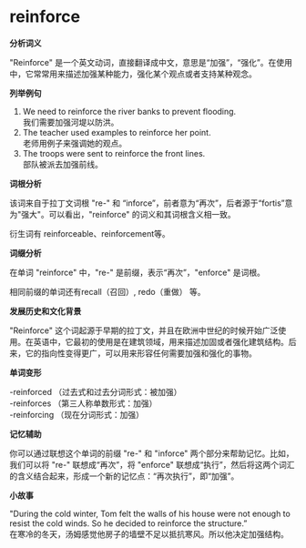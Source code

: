# reinforce

**分析词义**

  

"Reinforce" 是一个英文动词，直接翻译成中文，意思是“加强”，“强化”。在使用中，它常常用来描述加强某种能力，强化某个观点或者支持某种观念。

  

**列举例句**

  

1.  We need to reinforce the river banks to prevent flooding.  
    我们需要加强河堤以防洪。
2.  The teacher used examples to reinforce her point.  
    老师用例子来强调她的观点。
3.  The troops were sent to reinforce the front lines.  
    部队被派去加强前线。

  

**词根分析**

  

该词来自于拉丁文词根 "re-" 和 “inforce”，前者意为“再次”，后者源于“fortis”意为"强大"。可以看出，"reinforce" 的词义和其词根含义相一致。

  

衍生词有 reinforceable、reinforcement等。

  

**词缀分析**

  

在单词 "reinforce" 中，"re-" 是前缀，表示“再次”，"enforce" 是词根。

  

相同前缀的单词还有recall（召回）, redo（重做） 等。

  

**发展历史和文化背景**

  

"Reinforce" 这个词起源于早期的拉丁文，并且在欧洲中世纪的时候开始广泛使用。在英语中，它最初的使用是在建筑领域，用来描述加固或者强化建筑结构。后来，它的指向性变得更广，可以用来形容任何需要加强和强化的事物。

  

**单词变形**

  

\-reinforced （过去式和过去分词形式：被加强）  
\-reinforces （第三人称单数形式：加强）  
\-reinforcing （现在分词形式：加强）

  

**记忆辅助**

  

你可以通过联想这个单词的前缀 "re-" 和 "inforce" 两个部分来帮助记忆。比如，我们可以将 "re-" 联想成“再次”，将 "enforce" 联想成“执行”，然后将这两个词汇的含义结合起来，形成一个新的记忆点：“再次执行”，即“加强”。

  

**小故事**

  

"During the cold winter, Tom felt the walls of his house were not enough to resist the cold winds. So he decided to reinforce the structure.”  
在寒冷的冬天，汤姆感觉他房子的墙壁不足以抵抗寒风。所以他决定加强结构。
